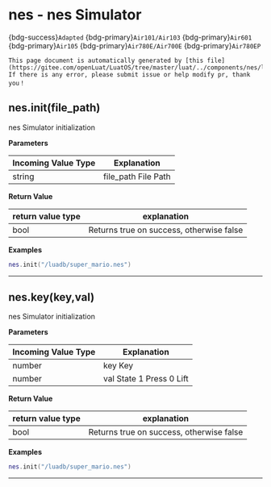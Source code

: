 # nes - nes Simulator

{bdg-success}`Adapted` {bdg-primary}`Air101/Air103` {bdg-primary}`Air601` {bdg-primary}`Air105` {bdg-primary}`Air780E/Air700E` {bdg-primary}`Air780EP`

```{note}
This page document is automatically generated by [this file](https://gitee.com/openLuat/LuatOS/tree/master/luat/../components/nes/luat_lib_nes.c). If there is any error, please submit issue or help modify pr, thank you！
```


## nes.init(file_path)



nes Simulator initialization

**Parameters**

|Incoming Value Type | Explanation|
|-|-|
|string|file_path File Path|

**Return Value**

|return value type | explanation|
|-|-|
|bool|Returns true on success, otherwise false|

**Examples**

```lua
nes.init("/luadb/super_mario.nes")

```

---

## nes.key(key,val)



nes Simulator initialization

**Parameters**

|Incoming Value Type | Explanation|
|-|-|
|number|key Key|
|number|val State 1 Press 0 Lift|

**Return Value**

|return value type | explanation|
|-|-|
|bool|Returns true on success, otherwise false|

**Examples**

```lua
nes.init("/luadb/super_mario.nes")

```

---

